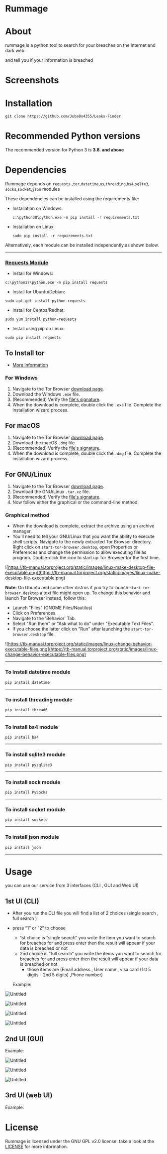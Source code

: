 # Rummage

# About

rummage is a python tool to search for your breaches on the internet and dark web

and tell you if your information is breached 

# Screenshots

# Installation

```
git clone https://github.com/Juba0x4355/Leaks-Finder
```

# Recommended Python versions

The recommended version for Python 3 is **3.8. and above**

# Dependencies

Rummage depends on  `requests` ,`tor`,`datetime`,`os`,`threading`,`bs4`,`sqlte3`, `socks`,`socket`,`json` modules

These dependencies can be installed using the requirements file:

- Installation on Windows:
    
    `c:\python38\python.exe -m pip install -r requirements.txt`
    
- Installation on Linux
    
    `sudo pip install -r requirements.txt`
    

Alternatively, each module can be installed independently as shown below.

---

### [Requests Module](http://docs.python-requests.org/en/latest/)

- Install for Windows:

`c:\python27\python.exe -m pip install requests`

- Install for Ubuntu/Debian:

`sudo apt-get install python-requests`

- Install for Centos/Redhat:

`sudo yum install python-requests`

- Install using pip on Linux:

`sudo pip install requests`

## To Install tor

- [More Information](https://www.google.com/url?sa=t&rct=j&q=&esrc=s&source=web&cd=&ved=2ahUKEwi4ur_tqqr3AhVLi_0HHbvjBDQQFnoECBQQAw&url=https%3A%2F%2Ftb-manual.torproject.org%2Finstallation%2F&usg=AOvVaw3mYo5OI2enq-SRAwLNXrUw)

### For Windows

1. Navigate to the Tor Browser [download page](https://www.torproject.org/download).
2. Download the Windows `.exe` file.
3. (Recommended) Verify the [file's signature](https://support.torproject.org/en/tbb/how-to-verify-signature/).
4. When the download is complete, double click the `.exe` file. Complete the installation wizard process.

## For macOS

1. Navigate to the Tor Browser [download page](https://www.torproject.org/download).
2. Download the macOS `.dmg` file.
3. (Recommended) Verify the [file's signature](https://support.torproject.org/en/tbb/how-to-verify-signature/).
4. When the download is complete, double click the `.dmg` file. Complete the installation wizard process.

## For GNU/Linux

1. Navigate to the Tor Browser [download page](https://www.torproject.org/download).
2. Download the GNU/Linux `.tar.xz` file.
3. (Recommended) Verify the [file's signature](https://support.torproject.org/en/tbb/how-to-verify-signature/).
4. Now follow either the graphical or the command-line method:

### Graphical method

- When the download is complete, extract the archive using an archive manager.
- You'll need to tell your GNU/Linux that you want the ability to execute shell scripts.
Navigate to the newly extracted Tor Browser directory.
Right click on `start-tor-browser.desktop`, open Properties or Preferences and change the permission to allow executing file as program. Double-click the icon to start up Tor Browser for the first time.

![https://tb-manual.torproject.org/static/images/linux-make-desktop-file-executable.png](https://tb-manual.torproject.org/static/images/linux-make-desktop-file-executable.png)

**Note:** On Ubuntu and some other distros if you try to launch `start-tor-browser.desktop` a text file might open up.
To change this behavior and launch Tor Browser instead, follow this:

- Launch "Files" (GNOME Files/Nautilus)
- Click on Preferences.
- Navigate to the 'Behavior' Tab.
- Select "Run them" or "Ask what to do" under "Executable Text Files".
- If you choose the latter click on "Run" after launching the `start-tor-browser.desktop` file.

![https://tb-manual.torproject.org/static/images/linux-change-behavior-executable-files.png](https://tb-manual.torproject.org/static/images/linux-change-behavior-executable-files.png)

---

### To Install datetime module

```
pip install datetime
```

---

### To install threading module

```
pip install thread6
```

---

### To install bs4 module

```
pip install bs4
```

---

### To install sqlite3 module

```
pip install pysqlite3
```

---

### To install sock module

```
pip install PySocks
```

---

### To install socket module

```
pip install sockets
```

---

### To install json module

```
pip install json
```

---

# Usage

you can use our service from 3 interfaces (CLI , GUI and Web UI)

## 1st UI (CLI)

- After you run the CLI file you will find a list of 2 choices (single search , full search )
- press “1”  or ”2” to choose
    - 1st choice is “single search” you write the item you want to search for breaches for and press enter then the result will appear if your data is breached or not
    - 2nd choice  is “full search” you write the items you want to search for breaches for and press enter then the result will appear if your data is breached or not
        - those items are (Email address , User name , visa card (1st 5 digits - 2nd 5 digits) ,Phone number)
    
    Example:
    

![Untitled](images/Untitled.png)

![Untitled](images/Untitled%201.png)

![Untitled](images/Untitled%202.png)

![Untitled](images/Untitled%203.png)

## 2nd UI (GUI)

Example:

![Untitled](images/Untitled%204.png)

![Untitled](images/Untitled%205.png)

![Untitled](images/Untitled%206.png)

## 3rd UI (web UI)

Example:

# License

Rummage is licensed under the GNU GPL v2.0 license. take a look at the [LICENSE](https://github.com/Juba0x4355/Leaks-Finder/blob/main/LICENSE)
 for more information.
